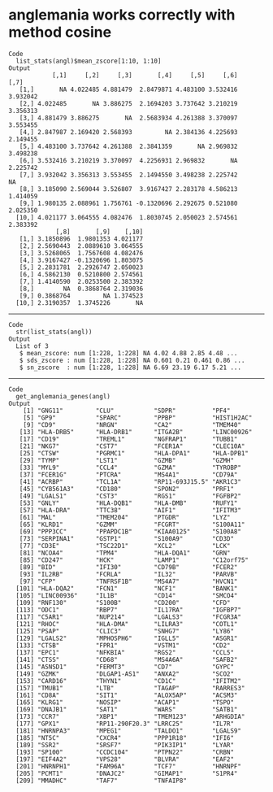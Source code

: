 # anglemania works correctly with method cosine

    Code
      list_stats(angl)$mean_zscore[1:10, 1:10]
    Output
                [,1]     [,2]     [,3]       [,4]     [,5]     [,6]     [,7]
       [1,]       NA 4.022485 4.881479  2.8479871 4.483100 3.532416 3.932042
       [2,] 4.022485       NA 3.886275  2.1694203 3.737642 3.210219 3.356313
       [3,] 4.881479 3.886275       NA  2.5683934 4.261388 3.370097 3.553455
       [4,] 2.847987 2.169420 2.568393         NA 2.384136 4.225693 2.149455
       [5,] 4.483100 3.737642 4.261388  2.3841359       NA 2.969832 3.498238
       [6,] 3.532416 3.210219 3.370097  4.2256931 2.969832       NA 2.225742
       [7,] 3.932042 3.356313 3.553455  2.1494550 3.498238 2.225742       NA
       [8,] 3.185090 2.569044 3.526807  3.9167427 2.283178 4.586213 1.414059
       [9,] 1.980135 2.088961 1.756761 -0.1320696 2.292675 0.521080 2.025350
      [10,] 4.021177 3.064555 4.082476  1.8030745 2.050023 2.574561 2.383392
                 [,8]       [,9]    [,10]
       [1,] 3.1850896  1.9801353 4.021177
       [2,] 2.5690443  2.0889610 3.064555
       [3,] 3.5268065  1.7567608 4.082476
       [4,] 3.9167427 -0.1320696 1.803075
       [5,] 2.2831781  2.2926747 2.050023
       [6,] 4.5862130  0.5210800 2.574561
       [7,] 1.4140590  2.0253500 2.383392
       [8,]        NA  0.3868764 2.319036
       [9,] 0.3868764         NA 1.374523
      [10,] 2.3190357  1.3745226       NA

---

    Code
      str(list_stats(angl))
    Output
      List of 3
       $ mean_zscore: num [1:228, 1:228] NA 4.02 4.88 2.85 4.48 ...
       $ sds_zscore : num [1:228, 1:228] NA 0.601 0.21 0.461 0.86 ...
       $ sn_zscore  : num [1:228, 1:228] NA 6.69 23.19 6.17 5.21 ...

---

    Code
      get_anglemania_genes(angl)
    Output
        [1] "GNG11"         "CLU"           "SDPR"          "PF4"          
        [5] "GP9"           "SPARC"         "PPBP"          "HIST1H2AC"    
        [9] "CD9"           "NRGN"          "CA2"           "TMEM40"       
       [13] "HLA-DRB5"      "HLA-DRB1"      "ITGA2B"        "LINC00926"    
       [17] "CD19"          "TREML1"        "NGFRAP1"       "TUBB1"        
       [21] "NKG7"          "CST7"          "FCER1A"        "CLEC10A"      
       [25] "CTSW"          "PGRMC1"        "HLA-DPA1"      "HLA-DPB1"     
       [29] "TYMP"          "LST1"          "GZMB"          "GZMH"         
       [33] "MYL9"          "CCL4"          "GZMA"          "TYROBP"       
       [37] "FCER1G"        "PTCRA"         "MS4A1"         "CD79A"        
       [41] "ACRBP"         "TCL1A"         "RP11-693J15.5" "AKR1C3"       
       [45] "CYB561A3"      "CD180"         "SPON2"         "PRF1"         
       [49] "LGALS1"        "CST3"          "RGS1"          "FGFBP2"       
       [53] "GNLY"          "HLA-DQB1"      "HLA-DMB"       "RUFY1"        
       [57] "HLA-DRA"       "TTC38"         "AIF1"          "IFITM3"       
       [61] "MAL"           "TMEM204"       "PTGDR"         "LYZ"          
       [65] "KLRD1"         "GZMM"          "FCGRT"         "S100A11"      
       [69] "PPP3CC"        "PPAPDC1B"      "KIAA0125"      "S100A8"       
       [73] "SERPINA1"      "GSTP1"         "S100A9"        "CD3D"         
       [77] "CD3E"          "TSC22D1"       "XCL2"          "LCK"          
       [81] "NCOA4"         "TPM4"          "HLA-DQA1"      "GRN"          
       [85] "CD247"         "HCK"           "LAMP1"         "C12orf75"     
       [89] "BID"           "IFI30"         "CD79B"         "FCER2"        
       [93] "IL2RB"         "FCRLA"         "IL32"          "PARVB"        
       [97] "CFP"           "TNFRSF1B"      "MS4A7"         "HVCN1"        
      [101] "HLA-DQA2"      "FCN1"          "NCF1"          "BANK1"        
      [105] "LINC00936"     "IL1B"          "CD14"          "SMCO4"        
      [109] "RNF130"        "S100B"         "CD200"         "CFD"          
      [113] "ODC1"          "RBP7"          "IL17RA"        "IGFBP7"       
      [117] "C5AR1"         "NUP214"        "LGALS3"        "FCGR3A"       
      [121] "RHOC"          "HLA-DMA"       "LILRA3"        "COTL1"        
      [125] "PSAP"          "CLIC3"         "SNHG7"         "LY86"         
      [129] "LGALS2"        "MPHOSPH6"      "IGLL5"         "ASGR1"        
      [133] "CTSB"          "FPR1"          "VSTM1"         "CD2"          
      [137] "EPC1"          "NFKBIA"        "RGS2"          "CCL5"         
      [141] "CTSS"          "CD68"          "MS4A6A"        "SAFB2"        
      [145] "ASNSD1"        "FERMT3"        "CD7"           "GYPC"         
      [149] "GZMK"          "DLGAP1-AS1"    "ANXA2"         "SCO2"         
      [153] "CARD16"        "THYN1"         "CD1C"          "IFITM2"       
      [157] "TMUB1"         "LTB"           "TAGAP"         "RARRES3"      
      [161] "CD8A"          "SIT1"          "ALOX5AP"       "ACSM3"        
      [165] "KLRG1"         "NOSIP"         "ACAP1"         "TSPO"         
      [169] "DNAJB1"        "SAT1"          "WARS"          "SATB1"        
      [173] "CCR7"          "XBP1"          "TMEM123"       "ARHGDIA"      
      [177] "GPX1"          "RP11-290F20.3" "LRRC25"        "IL7R"         
      [181] "HNRNPA3"       "MPEG1"         "TALDO1"        "LGALS9"       
      [185] "NT5C"          "CXCR4"         "PPP1R18"       "IFI6"         
      [189] "SSR2"          "SRSF7"         "PIK3IP1"       "LYAR"         
      [193] "SP100"         "CCDC104"       "PTPN22"        "CRBN"         
      [197] "EIF4A2"        "VPS28"         "BLVRA"         "EAF2"         
      [201] "HNRNPH1"       "FAM96A"        "TCF7"          "HNRNPF"       
      [205] "PCMT1"         "DNAJC2"        "GIMAP1"        "S1PR4"        
      [209] "MMADHC"        "TAF7"          "TNFAIP8"      


